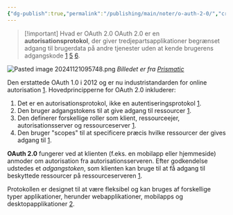 ```yaml
---
{"dg-publish":true,"permalink":"/publishing/main/noter/o-auth-2-0/","created":"2024-11-21T09:55:57.894+01:00"}
---
```


> [!important] Hvad er OAuth 2.0
> OAuth 2.0 er en **autorisationsprotokol**, der giver tredjepartsapplikationer begrænset adgang til brugerdata på andre tjenester uden at kende brugerens adgangskode [1](https://auth0.com/intro-to-iam/what-is-oauth-2) [5](https://itconfidence.dk/encyclopedia/oauth/) [6](https://cybermonkey.dk/cyberpedia/oauth-2-0-en-moderne-standard-for-sikker-adgang).


![Pasted image 20241121095748.png](/img/user/Resource/98_Images/Pasted%20image%2020241121095748.png)
*Billedet er fra [Prismatic](https://prismatic.io/docs/getting-started/oauth2/what-is-oauth2/)*

Den erstattede OAuth 1.0 i 2012 og er nu industristandarden for online autorisation [1](https://auth0.com/intro-to-iam/what-is-oauth-2).
Hovedprincipperne for OAuth 2.0 inkluderer:

1. Det er en autorisationsprotokol, ikke en autentiseringsprotokol [1](https://auth0.com/intro-to-iam/what-is-oauth-2).
2. Den bruger adgangstokens til at give adgang til ressourcer [1](https://auth0.com/intro-to-iam/what-is-oauth-2).
3. Den definerer forskellige roller som klient, ressourceejer, autorisationsserver og ressourceserver [1](https://auth0.com/intro-to-iam/what-is-oauth-2).
4. Den bruger "scopes" til at specificere præcis hvilke ressourcer der gives adgang til [1](https://auth0.com/intro-to-iam/what-is-oauth-2).

**OAuth 2.0** fungerer ved at klienten (f.eks. en mobilapp eller hjemmeside) anmoder om autorisation fra autorisationsserveren. Efter godkendelse udstedes et *adgangstoken*, som klienten kan bruge til at få adgang til beskyttede ressourcer på ressourceserveren [1](https://auth0.com/intro-to-iam/what-is-oauth-2).

Protokollen er designet til at være fleksibel og kan bruges af forskellige typer applikationer, herunder webapplikationer, mobilapps og desktopapplikationer [2](https://oauth.net/2/).